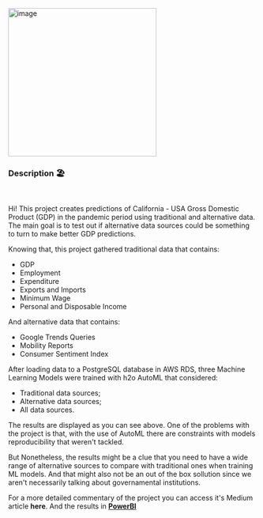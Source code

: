 
<img src="https://github.com/tp-duarte/alternative_economic_data/assets/69936708/74ac7f56-e725-42c0-b2d8-b9d6ea3b66dc" alt="image" width="300">


### Description 🏖️

<br>

Hi! This project creates predictions of California - USA Gross Domestic Product (GDP) in the pandemic period using traditional and alternative data. The main goal is to test out if alternative data sources could be something to turn to make better GDP predictions. 

Knowing that, this project gathered traditional data that contains:

- GDP
- Employment
- Expenditure
- Exports and Imports
- Minimum Wage
- Personal and Disposable Income

And alternative data that contains:

- Google Trends Queries
- Mobility Reports
- Consumer Sentiment Index


After loading data to a PostgreSQL database in AWS RDS, three Machine Learning Models were trained with h2o AutoML
that considered:

- Traditional data sources;
- Alternative data sources;
- All data sources.

The results are displayed as you can see above. One of the problems with the project is that, with the use of AutoML there
are constraints with models reproducibility that weren't tackled. 

But Nonetheless, the results might be a clue that you need to have a wide range of alternative sources to compare with traditional ones when training ML models. And that might also not be an out of the box sollution since we aren't necessarily talking about governamental institutions.  

For a more detailed commentary of the project you can access it's Medium article **here**. And the results in [**PowerBI**](https://app.powerbi.com/view?r=eyJrIjoiZGQwMzJmYjgtOGJjNC00OGE1LTlkY2UtMzllNTFkNGZlODNkIiwidCI6ImZlODc4N2JjLWM5MTQtNDY2NS04NTQ3LTI2OGUxNWNiMGQ5YSJ9&embedImagePlaceholder=true)
